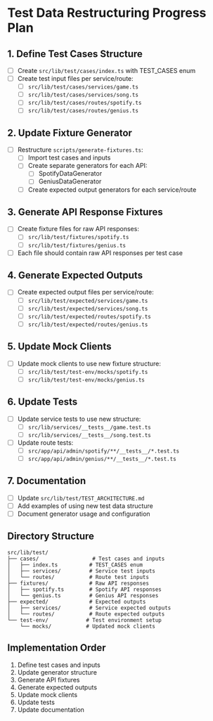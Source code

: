 # Test Data Restructuring Progress Plan

## 1. Define Test Cases Structure
- [ ] Create `src/lib/test/cases/index.ts` with TEST_CASES enum
- [ ] Create test input files per service/route:
  - [ ] `src/lib/test/cases/services/game.ts`
  - [ ] `src/lib/test/cases/services/song.ts`
  - [ ] `src/lib/test/cases/routes/spotify.ts`
  - [ ] `src/lib/test/cases/routes/genius.ts`

## 2. Update Fixture Generator
- [ ] Restructure `scripts/generate-fixtures.ts`:
  - [ ] Import test cases and inputs
  - [ ] Create separate generators for each API:
    - [ ] SpotifyDataGenerator
    - [ ] GeniusDataGenerator
  - [ ] Create expected output generators for each service/route

## 3. Generate API Response Fixtures
- [ ] Create fixture files for raw API responses:
  - [ ] `src/lib/test/fixtures/spotify.ts`
  - [ ] `src/lib/test/fixtures/genius.ts`
- [ ] Each file should contain raw API responses per test case

## 4. Generate Expected Outputs
- [ ] Create expected output files per service/route:
  - [ ] `src/lib/test/expected/services/game.ts`
  - [ ] `src/lib/test/expected/services/song.ts`
  - [ ] `src/lib/test/expected/routes/spotify.ts`
  - [ ] `src/lib/test/expected/routes/genius.ts`

## 5. Update Mock Clients
- [ ] Update mock clients to use new fixture structure:
  - [ ] `src/lib/test/test-env/mocks/spotify.ts`
  - [ ] `src/lib/test/test-env/mocks/genius.ts`

## 6. Update Tests
- [ ] Update service tests to use new structure:
  - [ ] `src/lib/services/__tests__/game.test.ts`
  - [ ] `src/lib/services/__tests__/song.test.ts`
- [ ] Update route tests:
  - [ ] `src/app/api/admin/spotify/**/__tests__/*.test.ts`
  - [ ] `src/app/api/admin/genius/**/__tests__/*.test.ts`

## 7. Documentation
- [ ] Update `src/lib/test/TEST_ARCHITECTURE.md`
- [ ] Add examples of using new test data structure
- [ ] Document generator usage and configuration

## Directory Structure
```
src/lib/test/
├── cases/                 # Test cases and inputs
│   ├── index.ts          # TEST_CASES enum
│   ├── services/         # Service test inputs
│   └── routes/           # Route test inputs
├── fixtures/             # Raw API responses
│   ├── spotify.ts        # Spotify API responses
│   └── genius.ts         # Genius API responses
├── expected/             # Expected outputs
│   ├── services/         # Service expected outputs
│   └── routes/           # Route expected outputs
└── test-env/            # Test environment setup
    └── mocks/           # Updated mock clients
```

## Implementation Order
1. Define test cases and inputs
2. Update generator structure
3. Generate API fixtures
4. Generate expected outputs
5. Update mock clients
6. Update tests
7. Update documentation 